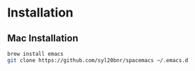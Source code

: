 # Installation

## Mac Installation

``` sh
brew install emacs
git clone https://github.com/syl20bnr/spacemacs ~/.emacs.d
```